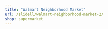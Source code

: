 ```yaml
---
title: "Walmart Neighborhood Market"
url: /slidell/walmart-neighborhood-market-2/
shop: supermarket
---
```

